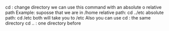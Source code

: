 cd : change directory
we can use this command with an absolute o relative path
Example:
	suposse that we are in /home
	relative path:
	cd ../etc
	absolute path:
	cd /etc
	both will take you to /etc
Also you can use 
	cd : the same directory
	cd .. : one directory before

